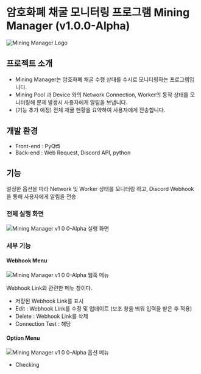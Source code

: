 # 암호화폐 채굴 모니터링 프로그램 Mining Manager (v1.0.0-Alpha)
![Mining Manager Logo](https://github.com/kookjd7759/Mining-Manager/assets/67672017/0c942f56-db7a-49bf-b2a9-b9b1b119d724)

## 프로젝트 소개
- Mining Manager는 암호화폐 채굴 수행 상태를 수시로 모니터링하는 프로그램입니다.
- Mining Pool 과 Device 와의 Network Connection, Worker의 동작 상태를 모니터링해 문제 발생시 사용자에게 알림을 보냅니다.
- (기능 추가 예정) 전체 채굴 현황을 요약하여 사용자에게 전송합니다.

## 개발 환경
- Front-end : PyQt5
- Back-end : Web Request, Discord API, python

## 기능
설정한 옵션을 따라 Network 및 Worker 상태를 모니터링 하고, Discord Webhook을 통해 사용자에게 알림을 전송
### 전체 실행 화면
![Mining Manager v1 0 0-Alpha 실행 화면](https://github.com/kookjd7759/Mining-Manager/assets/67672017/e6bad2bc-7b0c-4048-9bd5-078596bb2502)

### 세부 기능
#### Webhook Menu
![Mining Manager v1 0 0-Alpha 웹훅 메뉴](https://github.com/kookjd7759/Mining-Manager/assets/67672017/d58983a4-775f-44d2-8884-f9f926e96305)

Webhook Link와 관련한 메뉴 창이다.
- 저장된 Webhook Link를 표시
- Edit : Webhook Link를 수정 및 업데이트 (보조 창을 띄워 입력을 받은 후 적용)
- Delete : Webhook Link를 삭제 
- Connection Test : 해당 

#### Option Menu
![Mining Manager v1 0 0-Alpha 옵션 메뉴](https://github.com/kookjd7759/Mining-Manager/assets/67672017/1feb4cf8-2910-43bc-b2e4-6763efc0ddf2)

- Checking
